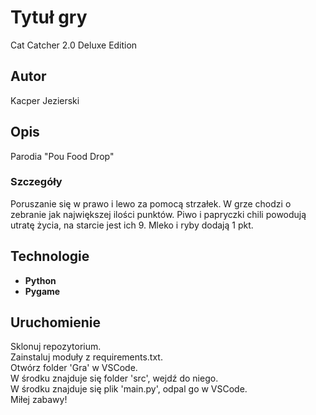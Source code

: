 # Tytuł gry

Cat Catcher 2.0 Deluxe Edition

## Autor

Kacper Jezierski

## Opis

Parodia "Pou Food Drop"

### Szczegóły

Poruszanie się w prawo i lewo za pomocą strzałek.
W grze chodzi o zebranie jak największej ilości punktów.
Piwo i papryczki chili powodują utratę życia, na starcie jest ich 9.
Mleko i ryby dodają 1 pkt.

## Technologie

- **Python**
- **Pygame**

## Uruchomienie

Sklonuj repozytorium.  
Zainstaluj moduły z requirements.txt.  
Otwórz folder 'Gra' w VSCode.  
W środku znajduje się folder 'src', wejdź do niego.  
W środku znajduje się plik 'main.py', odpal go w VSCode.  
Miłej zabawy!
